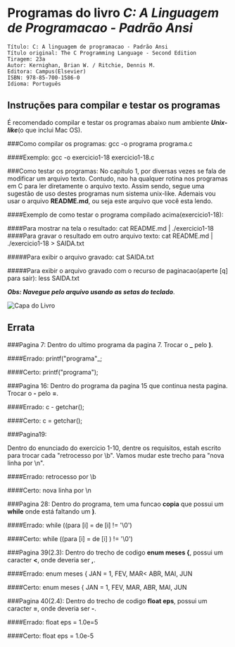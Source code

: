 Programas do livro ***C: A Linguagem de Programacao - Padrão Ansi***
===============================================================
	Título: C: A linguagem de programacao - Padrão Ansi
	Título original: The C Programming Language - Second Edition
	Tiragem: 23a
	Autor: Kernighan, Brian W. / Ritchie, Dennis M.
	Editora: Campus(Elsevier)
	ISBN: 978-85-700-1586-0
	Idioma: Português

## Instruções para compilar e testar os programas
É recomendado compilar e testar os programas abaixo num ambiente ***Unix-like***(o que inclui Mac OS).

###Como compilar os programas:
	gcc -o programa programa.c

####Exemplo:
	gcc -o exercicio1-18 exercicio1-18.c

###Como testar os programas:
No capítulo 1, por diversas vezes se fala de modificar um arquivo texto. Contudo, nao ha qualquer rotina nos programas em C para ler diretamente o arquivo texto. Assim sendo, segue uma sugestão de uso destes programas num sistema unix-like. Ademais vou usar o arquivo **README.md**, ou seja este arquivo que você esta lendo.

####Exemplo de como testar o programa compilado acima(exercicio1-18):

####Para mostrar na tela o resultado:
	cat README.md | ./exercicio1-18
####Para gravar o resultado em outro arquivo texto:
	cat README.md | ./exercicio1-18 > SAIDA.txt

#####Para exibir o arquivo gravado:
	cat SAIDA.txt

#####Para exibir o arquivo gravado com o recurso de paginacao(aperte [q] para sair):
	less SAIDA.txt

***Obs: Navegue pelo arquivo usando as setas do teclado***.
     
![Capa do Livro](https://raw.github.com/TeeBSD/LivroC/master/capa.jpg)
## Errata

###Pagina 7:
Dentro do ultimo programa da pagina 7. Trocar o **_** pelo **)**. 

####Errado:
	printf("programa"_;

####Certo:
	printf("programa");

###Pagina 16:
Dentro do programa da pagina 15 que continua nesta pagina. Trocar o **-** pelo **=**. 

####Errado:
	c - getchar();

####Certo:
	c = getchar();

###Pagina19:

Dentro do enunciado do exercicio 1-10, dentre os requisitos, estah escrito para trocar cada "retrocesso por \b". Vamos mudar este trecho para "nova linha por \n".

####Errado:
retrocesso por \b

####Certo:
nova linha por \n

###Pagina 28:
Dentro do programa, tem uma funcao **copia** que possui um **while** onde está faltando um **)**.

####Errado:
	while ((para [i] = de [i] != '\0')

####Certo:
	while ((para [i] = de [i] ) != '\0')

###Pagina 39(2.3):
Dentro do trecho de codigo **enum meses {**, possui um caracter **<**, onde deveria ser **,**.

####Errado:
	enum meses { JAN = 1, FEV, MAR< ABR, MAI, JUN

####Certo:
	enum meses { JAN = 1, FEV, MAR, ABR, MAI, JUN

###Pagina 40(2.4):
Dentro do trecho de codigo **float eps**, possui um caracter **=**, onde deveria ser **-**.

####Errado:
	float eps = 1.0e=5

####Certo:
	float eps = 1.0e-5
